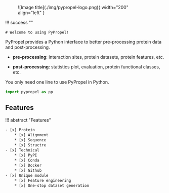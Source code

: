 
<figure markdown="span">
  ![Image title](./img/pypropel-logo.png){ width="200" align="left" }
</figure>

!!! success ""

    # Welcome to using PyPropel!

PyPropel provides a Python interface to better pre-processing protein data and post-processing.

* **pre-processing**: interaction sites, protein datasets, protein features, etc.

* **post-processing**: statistics plot, evaluation, protein functional classes, etc.

You only need one line to use PyPropel in Python.

``` py
import pypropel as pp
```

## Features

!!! abstract "Features"

    - [x] Protein
        * [x] Alignment
        * [x] Sequence
        * [x] Structre
    - [x] Technical
        * [x] PyPI
        * [x] Conda
        * [x] Docker
        * [x] Github
    - [x] Unique module
        * [x] Feature engineering
        * [x] One-stop dataset generation
